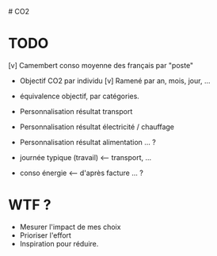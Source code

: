 # CO2

# TODO

[v] Camembert conso moyenne des français par "poste"
* Objectif CO2 par individu
[v] Ramené par an, mois, jour, ...



* équivalence objectif, par catégories.
* Personnalisation résultat transport
* Personnalisation résultat électricité / chauffage
* Personnalisation résultat alimentation ... ?

* journée typique (travail) <-- transport, ...
* conso énergie <-- d'après facture ... ?


# WTF ?

* Mesurer l'impact de mes choix
* Prioriser l'effort
* Inspiration pour réduire.
